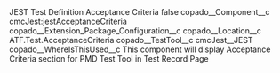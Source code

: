 <?xml version="1.0" encoding="UTF-8"?>
<CustomMetadata xmlns="http://soap.sforce.com/2006/04/metadata" xmlns:xsi="http://www.w3.org/2001/XMLSchema-instance" xmlns:xsd="http://www.w3.org/2001/XMLSchema">
    <label>JEST Test Definition Acceptance Criteria</label>
    <protected>false</protected>
    <values>
        <field>copado__Component__c</field>
        <value xsi:type="xsd:string">cmcJest:jestAcceptanceCriteria</value>
    </values>
    <values>
        <field>copado__Extension_Package_Configuration__c</field>
        <value xsi:nil="true"/>
    </values>
    <values>
        <field>copado__Location__c</field>
        <value xsi:type="xsd:string">ATF.Test.AcceptanceCriteria</value>
    </values>
    <values>
        <field>copado__TestTool__c</field>
        <value xsi:type="xsd:string">cmcJest__JEST</value>
    </values>
    <values>
        <field>copado__WhereIsThisUsed__c</field>
        <value xsi:type="xsd:string">This component will display Acceptance Criteria section for PMD Test Tool in Test Record Page</value>
    </values>
</CustomMetadata>
